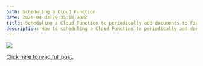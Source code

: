 ```yaml
---
path: Scheduling a Cloud Function
date: 2020-04-03T20:35:18.708Z
title: Scheduling a Cloud Function to periodically add documents to Firestore
description: How to scheduling a Cloud Function to periodically add documents to Firestore.
---
```

![](assets/screenshot-2020-09-07-at-22.41.08.png)

[Click here to read full post.](https://medium.com/@kamara.io/scheduling-a-cloud-function-to-periodically-add-documents-to-firestore-900a6b2d5f6b)